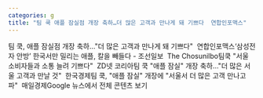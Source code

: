 ```yaml
---
categories: g
title: "팀 쿡 애플 잠실점 개장 축하…더 많은 고객과 만나게 돼 기쁘다  연합인포맥스"
---
```

팀 쿡, 애플 잠실점 개장 축하…"더 많은 고객과 만나게 돼 기쁘다"&nbsp;&nbsp;연합인포맥스‘삼성전자 안방’ 한국서만 밀리는 애플, 칼을 빼들다 - 조선일보&nbsp;&nbsp;The Chosunilbo팀쿡 "서울 소비자들과 소통 늘려 기쁘다"&nbsp;&nbsp;ZD넷 코리아팀 쿡 "애플 잠실" 개장 축하…"더 많은 서울 고객과 만날 것"&nbsp;&nbsp;한국경제팀 쿡, "애플 잠실" 개장에 "서울서 더 많은 고객 만나고파"&nbsp;&nbsp;매일경제Google 뉴스에서 전체 콘텐츠 보기